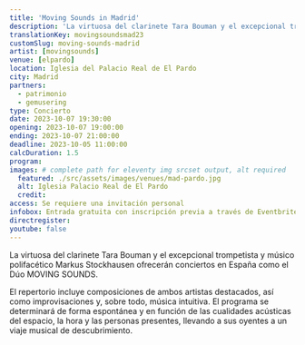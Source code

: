 ```yaml
---
title: 'Moving Sounds in Madrid'
description: 'La virtuosa del clarinete Tara Bouman y el excepcional trompetista y músico polifacético Markus Stockhausen ofrecerán conciertos en España como el Dúo MOVING SOUNDS'
translationKey: movingsoundsmad23
customSlug: moving-sounds-madrid
artist: [movingsounds]
venue: [elpardo]
location: Iglesia del Palacio Real de El Pardo
city: Madrid
partners:
  - patrimonio
  - gemusering
type: Concierto
date: 2023-10-07 19:30:00
opening: 2023-10-07 19:00:00
ending: 2023-10-07 21:00:00
deadline: 2023-10-05 11:00:00
calcDuration: 1.5
program:
images: # complete path for eleventy img srcset output, alt required
  featured: ./src/assets/images/venues/mad-pardo.jpg
  alt: Iglesia Palacio Real de El Pardo
  credit:
access: Se requiere una invitación personal
infobox: Entrada gratuita con inscripción previa a través de Eventbrite.
directregister:
youtube: false
---
```


La virtuosa del clarinete Tara Bouman y el excepcional trompetista y músico polifacético Markus Stockhausen ofrecerán conciertos en España como el Dúo MOVING SOUNDS.

El repertorio incluye composiciones de ambos artistas destacados, así como improvisaciones y, sobre todo, música intuitiva. El programa se determinará de forma espontánea y en función de las cualidades acústicas del espacio, la hora y las personas presentes, llevando a sus oyentes a un viaje musical de descubrimiento.
